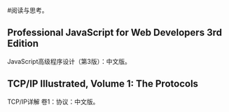 #阅读与思考。

## Professional JavaScript for Web Developers 3rd Edition
JavaScript高级程序设计（第3版）：中文版。

## TCP/IP Illustrated, Volume 1: The Protocols
TCP/IP详解 卷1：协议：中文版。


